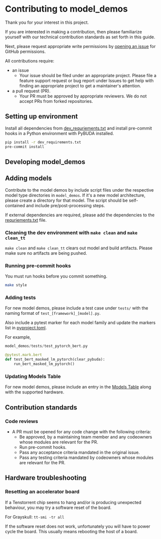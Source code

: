 # Contributing to model_demos

Thank you for your interest in this project.

If you are interested in making a contribution, then please familiarize
yourself with our technical contribution standards as set forth in this guide.

Next, please request appropriate write permissions by [opening an
issue](https://github.com/tenstorrent/tt-buda/issues/new/choose) for
GitHub permissions.

All contributions require:

- an issue
  - Your issue should be filed under an appropriate project. Please file a
    feature support request or bug report under Issues to get help with finding
    an appropriate project to get a maintainer's attention.
- a pull request (PR).
  - Your PR must be approved by appropriate reviewers. We do not accept PRs
    from forked repositories.

## Setting up environment

Install all dependencies from [dev_requriements.txt](dev_requirements.txt) and install pre-commit hooks in a Python environment with PyBUDA installed.

```bash
pip install -r dev_requirements.txt
pre-commit install
```

## Developing model_demos

## Adding models

Contribute to the model demos by include script files under the respective model type directories in `model_demos`. If it's a new model architecture, please create a directory for that model. The script should be self-contained and include pre/post-processing steps.

If external dependencies are required, please add the dependencies to the [requriements.txt](requirements.txt) file.

### Cleaning the dev environment with `make clean` and `make clean_tt`

`make clean` and `make clean_tt` clears out model and build artifacts. Please make sure no artifacts are being pushed.

### Running pre-commit hooks

You must run hooks before you commit something.

```bash
make style
```

### Adding tests

For new model demos, please include a test case under `tests/` with the naming format of `test_[framework]_[model].py`.

Also include a pytest marker for each model family and update the markers list in [pyproject.toml](pyproject.toml).

For example,

```python
model_demos/tests/test_pytorch_bert.py

@pytest.mark.bert
def test_bert_masked_lm_pytorch(clear_pybuda):
    run_bert_masked_lm_pytorch()
```

### Updating Models Table

For new model demos, please include an entry in the [Models Table](README.md/#models-table) along with the supported hardware.

## Contribution standards

### Code reviews

- A PR must be opened for any code change with the following criteria:
  - Be approved, by a maintaining team member and any codeowners whose modules
    are relevant for the PR.
  - Run pre-commit hooks.
  - Pass any acceptance criteria mandated in the original issue.
  - Pass any testing criteria mandated by codeowners whose modules are relevant
    for the PR.

## Hardware troubleshooting

### Resetting an accelerator board

If a Tenstorrent chip seems to hang and/or is producing unexpected behaviour,
you may try a software reset of the board.

For Grayskull: `tt-smi -tr all`

If the software reset does not work, unfortunately you will have to power cycle
the board. This usually means rebooting the host of a board.
